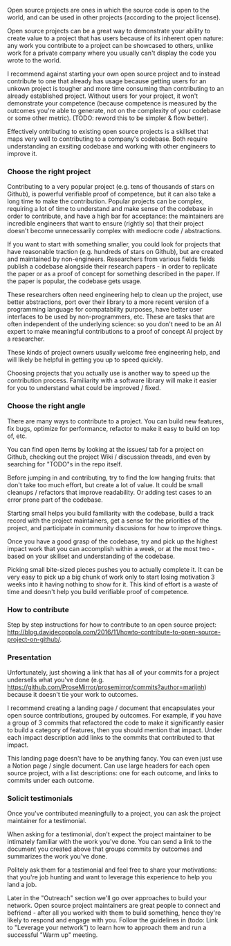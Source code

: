 Open source projects are ones in which the source code is open to the world, and can be used in other projects (according to the project license).

Open source projects can be a great way to demonstrate your ability to create value to a project that has users because of its inherent open nature: any work you contribute to a project can be showcased to others, unlike work for a private company where you usually can't display the code you wrote to the world.

I recommend against starting your own open source project and to instead contribute to one that already has usage because getting users for an unkown project is tougher and more time consuming than contributing to an already established project. Without users for your project, it won't demonstrate your competence (because competence is measured by the outcomes you're able to generate, not on the complexity of your codebase or some other metric). (TODO: reword this to be simpler & flow better).

Effectively ontributing to existing open source projects is a skillset that maps very well to contributing to a company's codebase. Both require understanding an exsiting codebase and working with other engineers to improve it.

### Choose the right project

Contributing to a very popular project (e.g. tens of thousands of stars on Github), is powerful verifiable proof of competence, but it can also take a long time to make the contribution. Popular projects can be complex, requiring a lot of time to understand and make sense of the codebase in order to contribute, and have a high bar for acceptance: the maintainers are incredible engineers that want to ensure (rightly so) that their project doesn't become unnecessarily complex with mediocre code / abstractions.

If you want to start with something smaller, you could look for projects that have reasonable traction (e.g. hundreds of stars on Github), but are created and maintained by non-engineers. Researchers from various fields fields publish a codebase alongside their research papers - in order to replicate the paper or as a proof of concept for something described in the paper. If the paper is popular, the codebase gets usage.

These researchers often need engineering help to clean up the project, use better abstractions, port over their library to a more recent version of a programming language for compatability purposes, have better user interfaces to be used by non-programmers, etc. These are tasks that are often independent of the underlying science: so you don't need to be an AI expert to make meaningful contributions to a proof of concept AI project by a researcher.

These kinds of project owners usually welcome free engineering help, and will likely be helpful in getting you up to speed quickly.

Choosing projects that you actually use is another way to speed up the contribution process. Familiarity with a software library will make it easier for you to understand what could be improved / fixed.

### Choose the right angle

There are many ways to contribute to a project. You can build new features, fix bugs, optimize for performance, refactor to make it easy to build on top of, etc.

You can find open items by looking at the issues/ tab for a project on Github, checking out the project Wiki / discussion threads, and even by searching for "TODO"s in the repo itself.

Before jumping in and contributing, try to find the low hanging fruits: that don't take too much effort, but create a lot of value. It could be small cleanups / refactors that improve readability. Or adding test cases to an error prone part of the codebase.

Starting small helps you build familiarity with the codebase, build a track record with the project maintainers, get a sense for the priorities of the project, and participate in community discusions for how to improve things.

Once you have a good grasp of the codebase, try and pick up the highest impact work that you can accomplish within a week, or at the most two - based on your skillset and understanding of the codebase. 

Picking small bite-sized pieces pushes you to actually complete it. It can be very easy to pick up a big chunk of work only to start losing motivation 3 weeks into it having nothing to show for it. This kind of effort is a waste of time and doesn't help you build verifiable proof of competence.

### How to contribute

Step by step instructions for how to contribute to an open source project: http://blog.davidecoppola.com/2016/11/howto-contribute-to-open-source-project-on-github/.

### Presentation

Unfortunately, just showing a link that has all of your commits for a project undersells what you've done (e.g. https://github.com/ProseMirror/prosemirror/commits?author=marijnh) because it doesn't tie your work to outcomes.

I recommend creating a landing page / document that encapsulates your open source contributions, grouped by outcomes. For example, if you have a group of 3 commits that refactored the code to make it significantly easier to build a category of features, then you should mention that impact. Under each impact description add links to the commits that contributed to that impact.

This landing page doesn't have to be anything fancy. You can even just use a Notion page / single document. Can use large headers for each open source project, with a list descriptions: one for each outcome, and links to commits under each outcome.

### Solicit testimonials

Once you've contributed meaningfully to a project, you can ask the project maintainer for a 
testimonial.

When asking for a testimonial, don't expect the project maintainer to be intimately familiar with the work you've done. You can send a link to the document you created above that groups commits by outcomes and summarizes the work you've done.

Politely ask them for a testimonial and feel free to share your motivations: that you're job hunting and want to leverage this experience to help you land a job.

Later in the "Outreach" section we'll go over approaches to build your network. Open source project maintainers are great people to connect and befriend - after all you worked with them to build something, hence they're likely to respond and engage with you. Follow the guidelines in (todo: Link to "Leverage your network") to learn how to approach them and run a successful "Warm up" meeting.